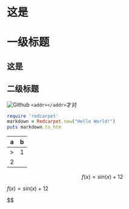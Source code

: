 # 这是 <h1> 一级标题
## 这是 <h2> 二级标题

![Github](./下载.jpeg)
`<addr></addr>`才对

```ruby
require 'redcarpet'
markdown = Redcarpet.new("Hello World!")
puts markdown.to_htm
```

|a|b|
|---|---|
|>|1|
|2||

$$f(x) = sin(x) + 12$$


$f(x) = sin(x) + 12$

$$